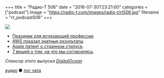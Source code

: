 +++
title = "Радио-Т 506"
date = "2016-07-30T23:21:00"
categories = ["podcast"]
image = "https://radio-t.com/images/radio-t/rt506.jpg"
filename = "rt_podcast506"
+++

![](https://radio-t.com/images/radio-t/rt506.jpg)

- [Праздник для исчезающей профессии](https://habrahabr.ru/company/driverpack/blog/306528/).
- [AWS показал знатные результаты](http://www.digitaltrends.com/web/amazon-earnings-report-q2-2016/)
- [Apple патент о странном стилусе](http://mashable.com/2016/07/26/apple-pencil-stylus-patent/).
- [7 вещей о том, на что мы согласились](http://mashable.com/2016/07/26/terms-of-service-facebook-twitter-instagram/).

_Спонсор этого выпуска [DigitalOcean](https://www.digitalocean.com)_

[аудио](http://cdn.radio-t.com/rt_podcast506.mp3) ● [лог чата](http://chat.radio-t.com/logs/radio-t-506.html)
<audio src="http://cdn.radio-t.com/rt_podcast506.mp3" preload="none"></audio>
